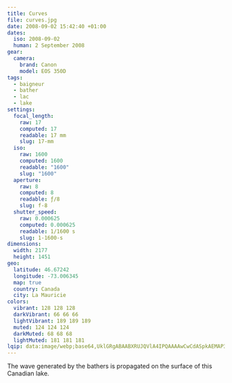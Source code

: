 ```yaml
---
title: Curves
file: curves.jpg
date: 2008-09-02 15:42:40 +01:00
dates:
  iso: 2008-09-02
  human: 2 September 2008
gear:
  camera:
    brand: Canon
    model: EOS 350D
tags:
  - baigneur
  - bather
  - lac
  - lake
settings:
  focal_length:
    raw: 17
    computed: 17
    readable: 17 mm
    slug: 17-mm
  iso:
    raw: 1600
    computed: 1600
    readable: "1600"
    slug: "1600"
  aperture:
    raw: 8
    computed: 8
    readable: ƒ/8
    slug: f-8
  shutter_speed:
    raw: 0.000625
    computed: 0.000625
    readable: 1/1600 s
    slug: 1-1600-s
dimensions:
  width: 2177
  height: 1451
geo:
  latitude: 46.67242
  longitude: -73.006345
  map: true
  country: Canada
  city: La Mauricie
colors:
  vibrant: 128 128 128
  darkVibrant: 66 66 66
  lightVibrant: 189 189 189
  muted: 124 124 124
  darkMuted: 68 68 68
  lightMuted: 181 181 181
lqip: data:image/webp;base64,UklGRgABAABXRUJQVlA4IPQAAAAwCwCdASpkAEMAP3Gsylo0v7wqsVUYg/AuCWkAABpIMQdXHSjXCu/CwhHb/p2AolCKAYG0iv9XYJ8wPnKJNuknBNpnt8flmtI4JK2dDpQ7fPrBiW64K/cxu5bnM714/xBYAAD+40USoPJlCOAoGCdEaEC++aG4pWuW6trnIbBlqofhjNrLxR4TPxrV9A/0YBYvF5mwageXbzzOitUw4Gqt8NJqEcS0w2Hkt6px+HAVxXLF/ooxKP+LWTaq7mlYXH+v8diPGawPXKx3aoZ6ooTUYG52lslETTYmiq+gY4srm1mg21hhA3zusM3fX7C0yB4qRggA
---
```


The wave generated by the bathers is propagated on the surface of this Canadian lake.
